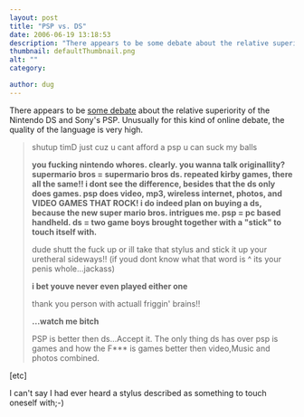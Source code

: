```yaml
---
layout: post
title: "PSP vs. DS"
date: 2006-06-19 13:18:53
description: "There appears to be some debate about the relative superiority of the Nintendo DS and Sony&#8217;s PSP. Unusually for this kind of online debate, the quality of the language is very high. shutup timD just cuz u cant afford a&#8230;"
thumbnail: defaultThumbnail.png
alt: ""
category: 

author: dug
---
```


<p>There appears to be <a href="http://www.youtube.com/watch?v=SaYnqCm0uE4&amp;search=psp">some debate</a> about the relative superiority of the Nintendo DS and Sony's <span class="caps">PSP.</span> Unusually for this kind of online debate, the quality of the language is very high.</p>

<blockquote><p>shutup timD just cuz u cant afford a psp u can suck my balls</p>

<p><strong>you fucking nintendo whores. clearly. you wanna talk originallity? supermario bros = supermario bros ds. repeated kirby games, there all the same!! i dont see the difference, besides that the ds only does games. psp does video, mp3, wireless internet, photos, and <span class="caps">VIDEO GAMES THAT ROCK</span>! i do indeed plan on buying a ds, because the new super mario bros. intrigues me. psp = pc based handheld. ds = two game boys brought together with a "stick" to touch itself with.</strong></p>

<p>dude shutt the fuck up or ill take that stylus and stick it up your uretheral sideways!! (if youd dont know what that word is ^ its your penis whole...jackass)</p>

<p><strong>i bet youve never even played either one</strong></p>

<p>thank you person with actuall friggin' brains!!</p>

<p><strong>...watch me bitch</strong></p>

<p><span class="caps">PSP </span>is better then ds...Accept it. The only thing ds has over psp is games and how the F*** is games better then video,Music and photos combined.</p></blockquote>

<p>[etc]</p>

<p>I can't say I had ever heard a stylus described as something to touch oneself with;-)</p>
